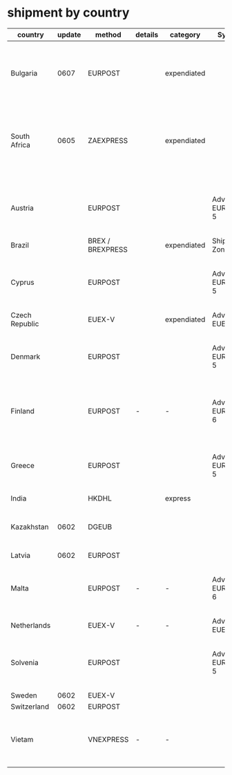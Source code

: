 
# shipment by country 

| country        | update | method           | details | category    | System              |                                                                                             |
| -------------- | ------ | ---------------- | ------- | ----------- | ------------------- | ------------------------------------------------------------------------------------------- |
|                |        |                  |         |             |                     |                                                                                             |
|                |        |                  |         |             |                     |                                                                                             |
| Bulgaria       | 0607   | EURPOST          |         | expendiated |                     | EURPOST: Intl. + Local Delivery (Ref. ETA. 13-30 Days)                                      |
| South Africa   | 0605   | ZAEXPRESS        |         | expendiated |                     | ZAEXPRESS: Buffaloex Express Shipment (Ref. ETA 11-20 Days, personal ID 13-digits needed!!) |
| Austria        |        | EURPOST          |         |             | Advanced: EURPOST-5 | EURPOST: Intl. + Local Delivery (Ref. ETA. 13-30 Days)                                      |
| Brazil         |        | BREX / BREXPRESS |         | expendiated | Shipment Zone       |                                                                                             |
| Cyprus         |        | EURPOST          |         |             | Advanced: EURPOST-5 | EURPOST: Intl. + Local Delivery (Ref. ETA. 13-30 Days)                                      |
| Czech Republic |        | EUEX-V           |         | expendiated | Advanced: EUEX-V    |                                                                                             |
| Denmark        |        | EURPOST          |         |             | Advanced: EURPOST-5 | EURPOST: Intl. + Local Delivery (Ref. ETA. 13-30 Days)                                      |
| Finland        |        | EURPOST          | -       | -           | Advanced: EURPOST-6 | EURPOST: Intl. + Local Delivery (Ref. ETA. 13-30 Days)                                      |
| Greece         |        | EURPOST          |         |             | Advanced: EURPOST-5 | EURPOST: Intl. + Local Delivery (Ref. ETA. 13-30 Days)                                      |
| India          |        | HKDHL            |         | express     |                     |                                                                                             |
| Kazakhstan     | 0602   | DGEUB            |         |             |                     | EURPOST: Intl. + Local Post (Ref. ETA. 15-40 Days)                                          |
| Latvia         | 0602   | EURPOST          |         |             |                     |                                                                                             |
| Malta          |        | EURPOST          | -       | -           | Advanced: EURPOST-6 | EURPOST: Intl. + Local Delivery (Ref. ETA. 13-30 Days)                                      |
| Netherlands    |        | EUEX-V           | -       | -           | Advanced: EUEX-V    |                                                                                             |
| Solvenia       |        | EURPOST          |         |             | Advanced: EURPOST-5 | EURPOST: Intl. + Local Delivery (Ref. ETA. 13-30 Days)                                      |
| Sweden         | 0602   | EUEX-V           |         |             |                     |                                                                                             |
| Switzerland    | 0602   | EURPOST          |         |             |                     |                                                                                             |
| Vietam         |        | VNEXPRESS        | -       | -           |                     | VNEXPRESS: Intl. + Local Express (Ref. ETA. 10-18 Days)                                     |



